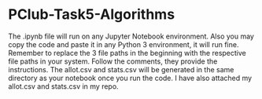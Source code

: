 # PClub-Task5-Algorithms

The .ipynb file will run on any Jupyter Notebook environment. Also you may copy the code and paste it in any Python 3 environment, it will run fine. Remember to replace the 3 file paths in the beginning with the respective file paths in your system. Follow the comments, they provide the instructions. The allot.csv and stats.csv will be generated in the same directory as your notebook once you run the code. I have also attached my allot.csv and stats.csv in my repo.
